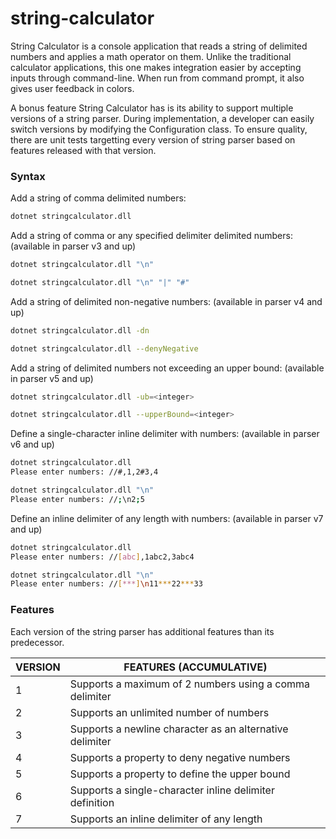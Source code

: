 # string-calculator

String Calculator is a console application that reads a string of delimited numbers and applies a math operator on them. Unlike the traditional calculator applications, this one makes integration easier by accepting inputs through command-line. When run from command prompt, it also gives user feedback in colors.

A bonus feature String Calculator has is its ability to support multiple versions of a string parser. During implementation, a developer can easily switch versions by modifying the Configuration class. To ensure quality, there are unit tests targetting every version of string parser based on features released with that version.

### Syntax

Add a string of comma delimited numbers:
```sh
dotnet stringcalculator.dll
```
Add a string of comma or any specified delimiter delimited numbers: (available in parser v3 and up)
```sh
dotnet stringcalculator.dll "\n"
```
```sh
dotnet stringcalculator.dll "\n" "|" "#"
```
Add a string of delimited non-negative numbers: (available in parser v4 and up)
```sh
dotnet stringcalculator.dll -dn
```
```sh
dotnet stringcalculator.dll --denyNegative
```
Add a string of delimited numbers not exceeding an upper bound: (available in parser v5 and up)
```sh
dotnet stringcalculator.dll -ub=<integer>
```
```sh
dotnet stringcalculator.dll --upperBound=<integer>
```
Define a single-character inline delimiter with numbers: (available in parser v6 and up)
```sh
dotnet stringcalculator.dll
Please enter numbers: //#,1,2#3,4
```
```sh
dotnet stringcalculator.dll "\n"
Please enter numbers: //;\n2;5
```
Define an inline delimiter of any length with numbers: (available in parser v7 and up)
```sh
dotnet stringcalculator.dll
Please enter numbers: //[abc],1abc2,3abc4
```
```sh
dotnet stringcalculator.dll "\n"
Please enter numbers: //[***]\n11***22***33
```

### Features

Each version of the string parser has additional features than its predecessor.

| VERSION | FEATURES (ACCUMULATIVE) |
| ------ | ------ |
|    1    | Supports a maximum of 2 numbers using a comma delimiter |
|    2    | Supports an unlimited number of numbers |
|    3    | Supports a newline character as an alternative delimiter |
|    4    | Supports a property to deny negative numbers |
|    5    | Supports a property to define the upper bound |
|    6    | Supports a single-character inline delimiter definition |
|    7    | Supports an inline delimiter of any length |